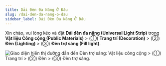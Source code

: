 ```yaml
---
title: Dải Đèn Đa Năng Ở Đâu
slug: /dai-den-da-nang-o-dau
sidebar_label: Dải Đèn Đa Năng Ở Đâu
---
```


Xin chào, vui lòng kéo và đặt **Dải đèn đa năng (Universal Light Strip)** trong **Vật liệu Công cộng (Public Materials)** > (①) **Trang trí (Decoration)** > (②) **Đèn (Lighting)** > (③) **Đèn trợ sáng (Fill light)**.

![Giao diện hiển thị đường dẫn đến Đèn trợ sáng: Vật liệu công cộng > (①) Trang trí > (②) Đèn > (③) Đèn trợ sáng.](https://storage.googleapis.com/jegavn_kb/images/2ce9c33c-3839-4a03-afa1-c22353a1a7ce.png)